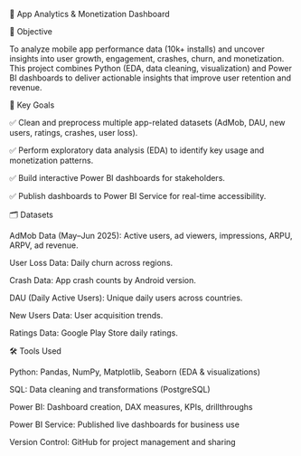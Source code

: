 📱 App Analytics & Monetization Dashboard


📌 Objective

To analyze mobile app performance data (10k+ installs) and uncover insights into user growth, engagement, crashes, churn, and monetization.
This project combines Python (EDA, data cleaning, visualization) and Power BI dashboards to deliver actionable insights that improve user retention and revenue.

🎯 Key Goals

✅ Clean and preprocess multiple app-related datasets (AdMob, DAU, new users, ratings, crashes, user loss).

✅ Perform exploratory data analysis (EDA) to identify key usage and monetization patterns.

✅ Build interactive Power BI dashboards for stakeholders.

✅ Publish dashboards to Power BI Service for real-time accessibility.

🗂️ Datasets

AdMob Data (May–Jun 2025): Active users, ad viewers, impressions, ARPU, ARPV, ad revenue.

User Loss Data: Daily churn across regions.

Crash Data: App crash counts by Android version.

DAU (Daily Active Users): Unique daily users across countries.

New Users Data: User acquisition trends.

Ratings Data: Google Play Store daily ratings.

🛠️ Tools Used

Python: Pandas, NumPy, Matplotlib, Seaborn (EDA & visualizations)

SQL: Data cleaning and transformations (PostgreSQL)

Power BI: Dashboard creation, DAX measures, KPIs, drillthroughs

Power BI Service: Published live dashboards for business use

Version Control: GitHub for project management and sharing
